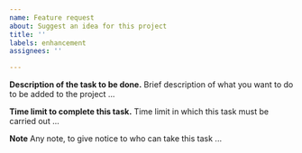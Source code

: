 ```yaml
---
name: Feature request
about: Suggest an idea for this project
title: ''
labels: enhancement
assignees: ''

---
```


**Description of the task to be done.**
Brief description of what you want to do to be added to the project ...

**Time limit to complete this task.**
Time limit in which this task must be carried out ...

**Note**
Any note, to give notice to who can take this task ...
